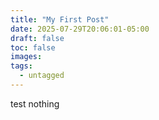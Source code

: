 ```yaml
---
title: "My First Post"
date: 2025-07-29T20:06:01-05:00
draft: false
toc: false
images:
tags: 
  - untagged
---
```


test nothing 